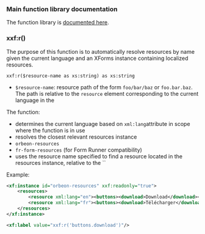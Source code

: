 ### Main function library documentation

The function library is [documented here](http://wiki.orbeon.com/forms/doc/developer-guide/xforms-xpath-functions).

### xxf:r()

The purpose of this function is to automatically resolve resources by name given the current language and an XForms instance containing localized resources.

```xpath
xxf:r($resource-name as xs:string) as xs:string
```

- `$resource-name`: resource path of the form `foo/bar/baz` or `foo.bar.baz`. The path is relative to the `resource` element corresponding to the current language in the 

The function:

- determines the current language based on `xml:lang`attribute in scope where the function is in use
-  resolves the closest relevant resources instance
  - `orbeon-resources`
  - `fr-form-resources` (for Form Runner compatibility)
- uses the resource name specified to find a resource located in the resources instance, relative to the ``

Example:

```xml
<xf:instance id="orbeon-resources" xxf:readonly="true">
    <resources>
        <resource xml:lang="en"><buttons><download>Download</download></buttons></resource>
        <resource xml:lang="fr"><buttons><download>Télécharger</download></buttons></resource>
    </resources>
</xf:instance>

<xf:label value="xxf:r('buttons.download')"/>
```